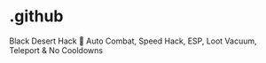 # .github
Black Desert Hack 🐉 Auto Combat, Speed Hack, ESP, Loot Vacuum, Teleport &amp; No Cooldowns
